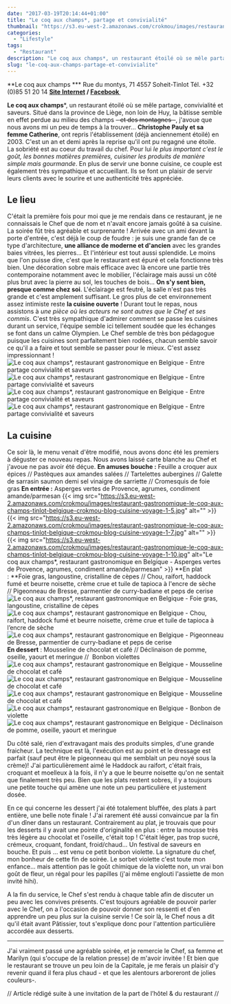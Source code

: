 ```yaml
---
date: "2017-03-19T20:14:44+01:00"
title: "Le coq aux champs*, partage et convivialité"
thumbnail: "https://s3.eu-west-2.amazonaws.com/crokmou/images/restaurant-gastronomique-le-coq-aux-champs-tinlot-belgique-crokmou-blog-cuisine-voyage-1.jpg"
categories:
  - "Lifestyle"
tags:
  - "Restaurant"
description: "Le coq aux champs*, un restaurant étoilé où se mêle partage, convivialité et saveurs. Situé dans la province de Liège, non loin de Huy, la bâtisse..."
slug: "le-coq-aux-champs-partage-et-convivialite"
---
```


**Le coq aux champs *** Rue du montys, 71 4557 Soheit-Tinlot Tél. +32 (0)85 51 20 14 **[Site Internet](http://lecoqauxchamps.be/) / [Facebook ](https://www.facebook.com/Le-coq-aux-champs-110673795614123)**

**Le coq aux champs***, un restaurant étoilé où se mêle partage, convivialité et saveurs. Situé dans la province de Liège, non loin de Huy, la bâtisse semble en effet perdue au milieu des champs <del>- et des montagnes -</del>, j'avoue que nous avons mi un peu de temps à la trouver... **Christophe Pauly et sa femme Catherine**, ont repris l'établissement (déjà anciennement étoilé) en 2003\. C'est un an et demi après la reprise qu'il ont pu regagné une étoile. La sobriété est au coeur du travail du chef. Pour lui _le plus important c'est le goût, les bonnes matières premières, cuisiner les produits de manière simple mais gourmande_. En plus de servir une bonne cuisine, ce couple est également très sympathique et accueillant. Ils se font un plaisir de servir leurs clients avec le sourire et une authenticité très appréciée.

## **Le lieu**

C'était la première fois pour moi que je me rendais dans ce restaurant, je ne connaissais le Chef que de nom et n'avait encore jamais goûté à sa cuisine. La soirée fût très agréable et surprenante ! Arrivée avec un ami devant la porte d'entrée, c'est déjà le coup de foudre : je suis une grande fan de ce type d'architecture, **une alliance de moderne et d'ancien** avec les grandes baies vitrées, les pierres... Et l'intérieur est tout aussi splendide. Le moins que l'on puisse dire, c'est que le restaurant est épuré et cela fonctionne très bien. Une décoration sobre mais efficace avec là encore une partie très contemporaine notamment avec le mobilier, l'éclairage mais aussi un côté plus brut avec la pierre au sol, les touches de bois... **On s'y sent bien, presque comme chez soi**. L'éclairage est feutré, la salle n'est pas très grande et c'est amplement suffisant. Le gros plus de cet environnement assez intimiste reste **la cuisine ouverte** ! Durant tout le repas, nous assistons à _une pièce où les acteurs ne sont autres que le Chef et ses commis_. C'est très sympathique d'admirer comment se passe les cuisines durant un service, l'équipe semble ici tellement soudée que les échanges se font dans un calme Olympien. Le Chef semble de très bon pédagogue puisque les cuisines sont parfaitement bien rodées, chacun semble savoir ce qu'il a a faire et tout semble se passer pour le mieux. C'est assez impressionnant ! ![Le coq aux champs*, restaurant gastronomique en Belgique - Entre partage convivialité et saveurs](https://s3.eu-west-2.amazonaws.com/crokmou/images/restaurant-gastronomique-le-coq-aux-champs-tinlot-belgique-crokmou-blog-cuisine-voyage-1-6.jpg) ![Le coq aux champs*, restaurant gastronomique en Belgique - Entre partage convivialité et saveurs](https://s3.eu-west-2.amazonaws.com/crokmou/images/restaurant-gastronomique-le-coq-aux-champs-tinlot-belgique-crokmou-blog-cuisine-voyage-1-1.jpg) ![Le coq aux champs*, restaurant gastronomique en Belgique - Entre partage convivialité et saveurs](https://s3.eu-west-2.amazonaws.com/crokmou/images/restaurant-gastronomique-le-coq-aux-champs-tinlot-belgique-crokmou-blog-cuisine-voyage-1-2.jpg) ![Le coq aux champs*, restaurant gastronomique en Belgique - Entre partage convivialité et saveurs](https://s3.eu-west-2.amazonaws.com/crokmou/images/restaurant-gastronomique-le-coq-aux-champs-tinlot-belgique-crokmou-blog-cuisine-voyage-1-3.jpg)

## **La cuisine**

Ce soir là, le menu venait d'être modifié, nous avons donc été les premiers à déguster ce nouveau repas. Nous avons laissé carte blanche au Chef et j'avoue ne pas avoir été déçue. **En amuses bouche :** Feuille a croquer aux épices // Pastèques aux amandes salées // Tartelettes aubergines // Galette de sarrasin saumon demi sel vinaigre de sarriette // Cromesquis de foie gras **En entrée :** Asperges vertes de Provence, agrumes, condiment amande/parmesan {{< img src="https://s3.eu-west-2.amazonaws.com/crokmou/images/restaurant-gastronomique-le-coq-aux-champs-tinlot-belgique-crokmou-blog-cuisine-voyage-1-5.jpg" alt="" >}} {{< img src="https://s3.eu-west-2.amazonaws.com/crokmou/images/restaurant-gastronomique-le-coq-aux-champs-tinlot-belgique-crokmou-blog-cuisine-voyage-1-7.jpg" alt="" >}} {{< img src="https://s3.eu-west-2.amazonaws.com/crokmou/images/restaurant-gastronomique-le-coq-aux-champs-tinlot-belgique-crokmou-blog-cuisine-voyage-1-10.jpg" alt="Le coq aux champs*, restaurant gastronomique en Belgique - Asperges vertes de Provence, agrumes, condiment amande/parmesan" >}} **En plat : **Foie gras, langoustine, cristalline de cèpes // Chou, raifort, haddock fumé et beurre noisette, crème crue et tuile de tapioca à l'encre de sèche // Pigeonneau de Bresse, parmentier de curry-badiane et peps de cerise ![Le coq aux champs*, restaurant gastronomique en Belgique - Foie gras, langoustine, cristalline de cèpes](https://s3.eu-west-2.amazonaws.com/crokmou/images/restaurant-gastronomique-le-coq-aux-champs-tinlot-belgique-crokmou-blog-cuisine-voyage-1-12.jpg) ![Le coq aux champs*, restaurant gastronomique en Belgique - Chou, raifort, haddock fumé et beurre noisette, crème crue et tuile de tapioca à l’encre de sèche](https://s3.eu-west-2.amazonaws.com/crokmou/images/restaurant-gastronomique-le-coq-aux-champs-tinlot-belgique-crokmou-blog-cuisine-voyage-1-13.jpg) ![Le coq aux champs*, restaurant gastronomique en Belgique - Pigeonneau de Bresse, parmentier de curry-badiane et peps de cerise](https://s3.eu-west-2.amazonaws.com/crokmou/images/restaurant-gastronomique-le-coq-aux-champs-tinlot-belgique-crokmou-blog-cuisine-voyage-1-14.jpg) **En dessert** : Mousseline de chocolat et café // Déclinaison de pomme, oseille, yaourt et meringue //  Bonbon violettes ![Le coq aux champs*, restaurant gastronomique en Belgique - Mousseline de chocolat et café](https://s3.eu-west-2.amazonaws.com/crokmou/images/restaurant-gastronomique-le-coq-aux-champs-tinlot-belgique-crokmou-blog-cuisine-voyage-1-16.jpg) ![Le coq aux champs*, restaurant gastronomique en Belgique - Mousseline de chocolat et café](https://s3.eu-west-2.amazonaws.com/crokmou/images/restaurant-gastronomique-le-coq-aux-champs-tinlot-belgique-crokmou-blog-cuisine-voyage-1-17.jpg)![Le coq aux champs*, restaurant gastronomique en Belgique - Mousseline de chocolat et café](https://s3.eu-west-2.amazonaws.com/crokmou/images/restaurant-gastronomique-le-coq-aux-champs-tinlot-belgique-crokmou-blog-cuisine-voyage-1-18.jpg) ![Le coq aux champs*, restaurant gastronomique en Belgique - Bonbon de violette](https://s3.eu-west-2.amazonaws.com/crokmou/images/restaurant-gastronomique-le-coq-aux-champs-tinlot-belgique-crokmou-blog-cuisine-voyage-1-19.jpg)![Le coq aux champs*, restaurant gastronomique en Belgique - Déclinaison de pomme, oseille, yaourt et meringue](https://s3.eu-west-2.amazonaws.com/crokmou/images/restaurant-gastronomique-le-coq-aux-champs-tinlot-belgique-crokmou-blog-cuisine-voyage-1-20.jpg)

Du côté salé, rien d'extravagant mais des produits simples, d'une grande fraicheur. La technique est là, l'exécution est au point et le dressage est parfait (sauf peut être le pigeonneau qui me semblait un peu noyé sous la crème)! J'ai particulièrement aimé le Haddock au raifort, c'était frais, croquant et moelleux à la fois, il n'y a que le beurre noisette qu'on ne sentait que finalement très peu. Bien que les plats restent sobres, il y a toujours une petite touche qui amène une note un peu particulière et justement dosée.

En ce qui concerne les dessert j'ai été totalement bluffée, des plats à part entière, une belle note finale ! J'ai rarement été aussi convaincue par la fin d'un dîner dans un restaurant. Contrairement au plat, je trouvais que pour les desserts il y avait une pointe d'originalité en plus : entre la mousse très très légère au chocolat et l'oseille, c'était top ! C'était léger, pas trop sucré, crémeux, croquant, fondant, froid/chaud... Un festival de saveurs en bouche. Et puis ... est venu ce petit bonbon violette. La signature du chef, mon bonheur de cette fin de soirée. Le sorbet violette c'est toute mon enfance... mais attention pas le goût chimique de la violette non, un vrai bon goût de fleur, un régal pour les papilles (j'ai même englouti l'assiette de mon invité hihi).

A la fin du service, le Chef s'est rendu à chaque table afin de discuter un peu avec les convives présents. C'est toujours agréable de pouvoir parler avec le Chef, on a l'occasion de pouvoir donner son ressenti et d'en apprendre un peu plus sur la cuisine servie ! Ce soir là, le Chef nous a dit qu'il était avant Pâtissier, tout s'explique donc pour l'attention particulière accordée aux desserts.

____________________

J'ai vraiment passé une agréable soirée, et je remercie le Chef, sa femme et Marilyn (qui s'occupe de la relation presse) de m'avoir invitée ! Et bien que le restaurant se trouve un peu loin de la Capitale, je me ferais un plaisir d'y revenir quand il fera plus chaud - et que les alentours arboreront de jolies couleurs-.

// Article rédigé suite à une invitation de la part de l’hôtel & du restaurant //